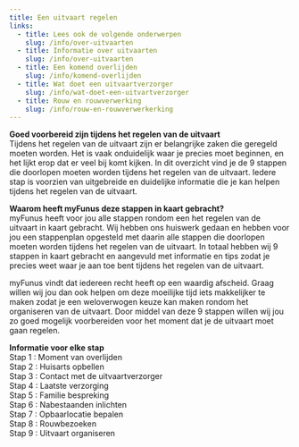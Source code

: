 ```yaml
---
title: Een uitvaart regelen
links:
  - title: Lees ook de volgende onderwerpen
    slug: /info/over-uitvaarten
  - title: Informatie over uitvaarten
    slug: /info/over-uitvaarten
  - title: Een komend overlijden
    slug: /info/komend-overlijden
  - title: Wat doet een uitvaartverzorger
    slug: /info/wat-doet-een-uitvartverzorger
  - title: Rouw en rouwverwerking
    slug: /info/rouw-en-rouwverwerkerking
---
```


**Goed voorbereid zijn tijdens het regelen van de uitvaart**  
Tijdens het regelen van de uitvaart zijn er belangrijke zaken die geregeld moeten worden. Het is vaak onduidelijk waar je precies moet beginnen, en het lijkt erop dat er veel bij komt kijken. In dit overzicht vind je de 9 stappen die doorlopen moeten worden tijdens het regelen van de uitvaart. Iedere stap is voorzien van uitgebreide en duidelijke informatie die je kan helpen tijdens het regelen van de uitvaart.

**Waarom heeft myFunus deze stappen in kaart gebracht?**  
myFunus heeft voor jou alle stappen rondom een het regelen van de uitvaart in kaart gebracht. Wij hebben ons huiswerk gedaan en hebben voor jou een stappenplan opgesteld met daarin alle stappen die doorlopen moeten worden tijdens het regelen van de uitvaart. In totaal hebben wij 9 stappen in kaart gebracht en aangevuld met informatie en tips zodat je precies weet waar je aan toe bent tijdens het regelen van de uitvaart.

myFunus vindt dat iedereen recht heeft op een waardig afscheid. Graag willen wij jou dan ook helpen om deze moeilijke tijd iets makkelijker te maken zodat je een weloverwogen keuze kan maken rondom het organiseren van de uitvaart. Door middel van deze 9 stappen willen wij jou zo goed mogelijk voorbereiden voor het moment dat je de uitvaart moet gaan regelen.

**Informatie voor elke stap**  
Stap 1 : Moment van overlijden  
Stap 2 : Huisarts opbellen  
Stap 3 : Contact met de uitvaartverzorger  
Stap 4 : Laatste verzorging  
Stap 5 : Familie bespreking  
Stap 6 : Nabestaanden inlichten  
Stap 7 : Opbaarlocatie bepalen  
Stap 8 : Rouwbezoeken  
Stap 9 : Uitvaart organiseren
